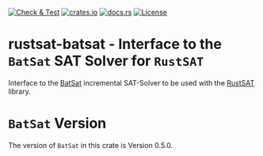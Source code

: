[![Check & Test](https://github.com/chrjabs/rustsat/actions/workflows/batsat.yml/badge.svg)](https://github.com/chrjabs/rustsat/actions/workflows/batsat.yml)
[![crates.io](https://img.shields.io/crates/v/rustsat-batsat)](https://crates.io/crates/rustsat-batsat)
[![docs.rs](https://img.shields.io/docsrs/rustsat-batsat)](https://docs.rs/rustsat-batsat)
[![License](https://img.shields.io/crates/l/rustsat-batsat)](../LICENSE)

<!-- cargo-rdme start -->

# rustsat-batsat - Interface to the `BatSat` SAT Solver for `RustSAT`

Interface to the [BatSat](https://github.com/c-cube/batsat) incremental SAT-Solver to be used with the [RustSAT](https://github.com/chrjabs/rustsat) library.

# `BatSat` Version

The version of `BatSat` in this crate is Version 0.5.0.

<!-- cargo-rdme end -->
